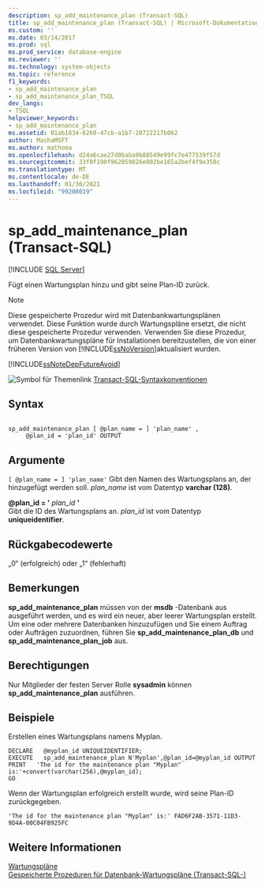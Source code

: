 ```yaml
---
description: sp_add_maintenance_plan (Transact-SQL)
title: sp_add_maintenance_plan (Transact-SQL) | Microsoft-Dokumentation
ms.custom: ''
ms.date: 03/14/2017
ms.prod: sql
ms.prod_service: database-engine
ms.reviewer: ''
ms.technology: system-objects
ms.topic: reference
f1_keywords:
- sp_add_maintenance_plan
- sp_add_maintenance_plan_TSQL
dev_langs:
- TSQL
helpviewer_keywords:
- sp_add_maintenance_plan
ms.assetid: 01ab1834-6260-47cb-a1b7-20722217b062
author: MashaMSFT
ms.author: mathoma
ms.openlocfilehash: d24a6cae27d0baba9b88549e99fc7e477539f57d
ms.sourcegitcommit: 33f0f190f962059826e002be165a2bef4f9e350c
ms.translationtype: MT
ms.contentlocale: de-DE
ms.lasthandoff: 01/30/2021
ms.locfileid: "99208019"
---
```

# <a name="sp_add_maintenance_plan-transact-sql"></a>sp_add_maintenance_plan (Transact-SQL)
[!INCLUDE [SQL Server](../../includes/applies-to-version/sqlserver.md)]

  Fügt einen Wartungsplan hinzu und gibt seine Plan-ID zurück.  
  
> [!NOTE]  
>  Diese gespeicherte Prozedur wird mit Datenbankwartungsplänen verwendet. Diese Funktion wurde durch Wartungspläne ersetzt, die nicht diese gespeicherte Prozedur verwenden. Verwenden Sie diese Prozedur, um Datenbankwartungspläne für Installationen bereitzustellen, die von einer früheren Version von [!INCLUDE[ssNoVersion](../../includes/ssnoversion-md.md)]aktualisiert wurden.  
  
 [!INCLUDE[ssNoteDepFutureAvoid](../../includes/ssnotedepfutureavoid-md.md)]  
  
 ![Symbol für Themenlink](../../database-engine/configure-windows/media/topic-link.gif "Symbol für Themenlink") [Transact-SQL-Syntaxkonventionen](../../t-sql/language-elements/transact-sql-syntax-conventions-transact-sql.md)  
  
## <a name="syntax"></a>Syntax  
  
```  
  
sp_add_maintenance_plan [ @plan_name = ] 'plan_name' ,   
     @plan_id = 'plan_id' OUTPUT  
```  
  
## <a name="arguments"></a>Argumente  
`[ @plan_name = ] 'plan_name'` Gibt den Namen des Wartungsplans an, der hinzugefügt werden soll. *plan_name* ist vom Datentyp **varchar (128)**.  
  
 **@plan_id = '** *plan_id* **'**  
 Gibt die ID des Wartungsplans an. *plan_id* ist vom Datentyp **uniqueidentifier**.  
  
## <a name="return-code-values"></a>Rückgabecodewerte  
 „0“ (erfolgreich) oder „1“ (fehlerhaft)  
  
## <a name="remarks"></a>Bemerkungen  
 **sp_add_maintenance_plan** müssen von der **msdb** -Datenbank aus ausgeführt werden, und es wird ein neuer, aber leerer Wartungsplan erstellt. Um eine oder mehrere Datenbanken hinzuzufügen und Sie einem Auftrag oder Aufträgen zuzuordnen, führen Sie **sp_add_maintenance_plan_db** und **sp_add_maintenance_plan_job** aus.  
  
## <a name="permissions"></a>Berechtigungen  
 Nur Mitglieder der festen Server Rolle **sysadmin** können **sp_add_maintenance_plan** ausführen.  
  
## <a name="examples"></a>Beispiele  
 Erstellen eines Wartungsplans namens Myplan.  
  
```  
DECLARE   @myplan_id UNIQUEIDENTIFIER;  
EXECUTE   sp_add_maintenance_plan N'Myplan',@plan_id=@myplan_id OUTPUT  
PRINT   'The id for the maintenance plan "Myplan" is:'+convert(varchar(256),@myplan_id);  
GO  
```  
  
 Wenn der Wartungsplan erfolgreich erstellt wurde, wird seine Plan-ID zurückgegeben.  
  
```  
'The id for the maintenance plan "Myplan" is:' FAD6F2AB-3571-11D3-9D4A-00C04FB925FC  
```  
  
## <a name="see-also"></a>Weitere Informationen  
 [Wartungspläne](../../relational-databases/maintenance-plans/maintenance-plans.md)   
 [Gespeicherte Prozeduren für Datenbank-Wartungspläne &#40;Transact-SQL-&#41;](../../relational-databases/system-stored-procedures/database-maintenance-plan-stored-procedures-transact-sql.md)  
  
  
